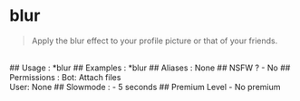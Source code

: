 # blur

> Apply the blur effect to your profile picture or that of your friends.

<br>
## Usage :
*blur
## Examples :
*blur
## Aliases :
None
## NSFW ?
- No
## Permissions :
Bot: Attach files
<br>
User: None
## Slowmode :
- 5 seconds
## Premium Level
- No premium